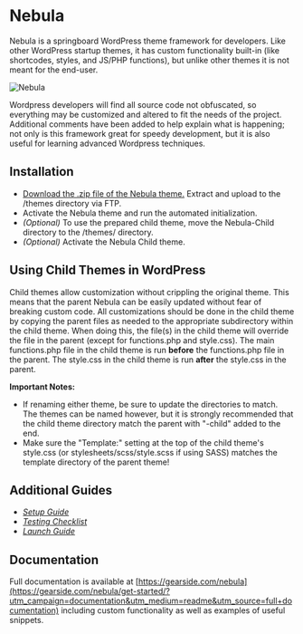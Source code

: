 # Nebula
Nebula is a springboard WordPress theme framework for developers. Like other WordPress startup themes, it has custom functionality built-in (like shortcodes, styles, and JS/PHP functions), but unlike other themes it is not meant for the end-user.

![Nebula](https://gearside.com/nebula/wp-content/themes/Nebula-master/screenshot.png)

Wordpress developers will find all source code not obfuscated, so everything may be customized and altered to fit the needs of the project. Additional comments have been added to help explain what is happening; not only is this framework great for speedy development, but it is also useful for learning advanced Wordpress techniques.

## Installation
- [Download the .zip file of the Nebula theme.](https://github.com/chrisblakley/Nebula/archive/master.zip) Extract and upload to the /themes directory via FTP.
- Activate the Nebula theme and run the automated initialization.
- *(Optional)* To use the prepared child theme, move the Nebula-Child directory to the /themes/ directory.
- *(Optional)* Activate the Nebula Child theme.

## Using Child Themes in WordPress
Child themes allow customization without crippling the original theme. This means that the parent Nebula can be easily updated without fear of breaking custom code. All customizations should be done in the child theme by copying the parent files as needed to the appropriate subdirectory within the child theme. When doing this, the file(s) in the child theme will override the file in the parent (except for functions.php and style.css). The main functions.php file in the child theme is run **before** the functions.php file in the parent. The style.css in the child theme is run **after** the style.css in the parent.

**Important Notes:**
- If renaming either theme, be sure to update the directories to match. The themes can be named however, but it is strongly recommended that the child theme directory match the parent with "-child" added to the end.
- Make sure the "Template:" setting at the top of the child theme's style.css (or stylesheets/scss/style.scss if using SASS) matches the template directory of the parent theme!

## Additional Guides
- *[Setup Guide](https://gearside.com/nebula/get-started/?utm_campaign=documentation&utm_medium=readme&utm_source=setup+guide)*
- *[Testing Checklist](https://gearside.com/nebula/get-started/?utm_campaign=documentation&utm_medium=readme&utm_source=testing+checklist)*
- *[Launch Guide](https://gearside.com/nebula/get-started/?utm_campaign=documentation&utm_medium=readme&utm_source=launch+checklist)*

## Documentation
Full documentation is available at [https://gearside.com/nebula](https://gearside.com/nebula/get-started/?utm_campaign=documentation&utm_medium=readme&utm_source=full+documentation) including custom functionality as well as examples of useful snippets.